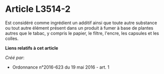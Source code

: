 # Article L3514-2

Est considéré comme ingrédient un additif ainsi que toute autre substance ou tout autre élément présent dans un produit à
fumer à base de plantes autres que le tabac, y compris le papier, le filtre, l'encre, les capsules et les colles.

**Liens relatifs à cet article**

_Créé par_:

  - Ordonnance n°2016-623 du 19 mai 2016 - art. 1

